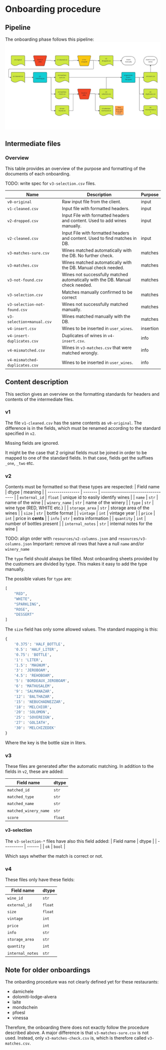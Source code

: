 # Onboarding procedure

## Pipeline
The onboarding phase follows this pipeline:
![image](resources/onboarding_pipeline.jpg)

## Intermediate files

### Overview
This table provides an overview of the purpose and formatting of the documents of each onboarding.

TODO: write spec for `v3-selection.csv` files.

| Name                           | Description                                                                    | Purpose   |
| ------------------------------ | ------------------------------------------------------------------------------ | --------- |
| `v0-original`                  | Raw input file from the client.                                                | input     |
| `v1-cleaned.csv`               | Input file with formatted headers.                                             | input     |
| `v2-dropped.csv`               | Input File with formatted headers and content. Used to add wines manually.     | input     |
| `v2-cleaned.csv`               | Input File with formatted headers and content. Used to find matches in DB.     | input     |
| `v3-matches-sure.csv`          | Wines matched automatically with the DB. No further check.                     | matches   |
| `v3-matches.csv`               | Wines matched automatically with the DB. Manual check needed.                  | matches   |
| `v3-not-found.csv`             | Wines not successfully matched automatically with the DB. Manual check needed. | matches   |
| `v3-selection.csv`             | Matches manually confirmed to be correct                                       | matches   |
| `v3-selection-not-found.csv`   | Wines not successfully matched manually.                                       | matches   |
| `v3-selection+manual.csv`      | Wines matched manually with the DB.                                            | matches   |
| `v4-insert.csv`                | Wines to be inserted in `user_wines`.                                          | insertion |
| `v4-insert-duplicates.csv`     | Duplicates of wines in `v4-insert.csv`.                                        | info      |
| `v4-mismatched.csv`            | Wines in `v3-matches.csv` that were matched wrongly.                           | info      |
| `v4-mismatched-duplicates.csv` | Wines to be inserted in `user_wines`.                                          | info      |

## Content description
This section gives an overview on the formatting standards for headers and contents of the intermediate files.

### v1
The file `v1-cleaned.csv` has the same contents as `v0-original`. The difference is in the fields, which must be renamed according to the standard specified in `v2`.

Missing fields are ignored.

It might be the case that 2 original fields must be joined in order to be mapped to one of the standard fields. In that case, fields get the suffixes `_one`, `_two` etc.


### v2
Contents must be formatted so that these types are respected:
| Field name       | dtype   | meaning                            |
| ---------------- | ------- | ---------------------------------- |
| `external_id`    | `float` | unique id to easily identify wines |
| `name`           | `str`   | name of the wine                   |
| `winery_name`    | `str`   | name of the winery                 |
| `type`           | `str`   | wine type (RED, WHITE etc.)        |
| `storage_area`   | `str`   | storage area of the wines          |
| `size`           | `str`   | bottle format                      |
| `vintage`        | `int`   | vintage year                       |
| `price`          | `int`   | price in **cents**                 |
| `info`           | `str`   | extra information                  |
| `quantity`       | `int`   | number of bottles present          |
| `internal_notes` | `str`   | internal notes for the wine        |

TODO: align order with `resources/v2-columns.json` and `resources/v3-columns.json`
Important: remove all rows that have a null `name` and/or `winery_name`


The `type` field should always be filled. Most onboarding sheets provided by the customers are divided by type.
This makes it easy to add the type manually.

The possible values for `type` are:
```python
[
    "RED",
    "WHITE",
    "SPARKLING",
    "ROSE",
    "DESSERT"
]
```

The `size` field has only some allowed values. The standard mapping is this:

```python
{
    '0.375': 'HALF_BOTTLE',
    '0.5': 'HALF_LITER',
    '0.75': 'BOTTLE',
    '1': 'LITER',
    '1.5': 'MAGNUM',
    '3': 'JEROBOAM',
    '4.5': 'REHOBOAM',
    '5': 'BORDEAUX_JEROBOAM',
    '6': 'MATHUSALEM',
    '9': 'SALMANAZAR',
    '12': 'BALTHAZAR',
    '15': 'NEBUCHADNEZZAR',
    '18': 'MELCHIOR',
    '20': 'SOLOMON',
    '25': 'SOVEREIGN',
    '27': 'GOLIATH',
    '30': 'MELCHIZEDEK'
}
```
Where the key is the bottle size in liters.

### v3
These files are generated after the automatic matching. In addition to the fields in `v2`, these are added:

| Field name            | dtype   |
| --------------------- | ------- |
| `matched_id`          | `str`   |
| `matched_type`        | `str`   |
| `matched_name`        | `str`   |
| `matched_winery_name` | `str`   |
| `score`               | `float` |

#### v3-selection
The `v3-selection-*` files have also this field added:
| Field name | dtype  |
| ---------- | ------ |
| `ok`       | `bool` |

Which says whether the match is correct or not.


### v4
These files only have these fields:

| Field name       | dtype   |
| ---------------- | ------- |
| `wine_id`        | `str`   |
| `external_id`    | `float` |
| `size`           | `float` |
| `vintage`        | `int`   |
| `price`          | `int`   |
| `info`           | `str`   |
| `storage_area`   | `str`   |
| `quantity`       | `int`   |
| `internal_notes` | `str`   |


## Note for older onboardings
The onbarding procedure was not clearly defined yet for these restaurants:
 - damichele
 - dolomiti-lodge-alvera
 - laite
 - mondschein
 - pfoesl
 - vinessa

Therefore, the onboarding there does not exactly follow the procedure described above.
A major difference is that `v3-matches-sure.csv` is not used. Instead, only `v3-matches-check.csv` is, which is therefore called `v3-matches.csv`.
